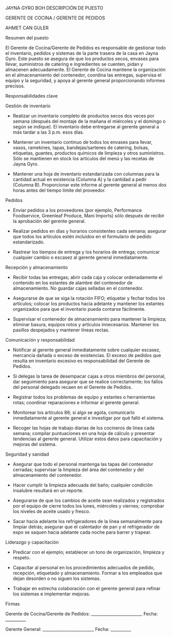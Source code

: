 JAYNA GYRO BOH DESCRIPCIÓN DE PUESTO

GERENTE DE COCINA / GERENTE DE PEDIDOS

AHMET CAN GULER

Resumen del puesto

El Gerente de Cocina/Gerente de Pedidos es responsable de gestionar todo
el inventario, pedidos y sistemas de la parte trasera de la casa en
Jayna Gyro. Este puesto se asegura de que los productos secos, envases
para llevar, suministros de catering e ingredientes se cuenten, pidan y
almacenen adecuadamente. El Gerente de Cocina mantiene la organización
en el almacenamiento del contenedor, coordina las entregas, supervisa el
equipo y la seguridad, y apoya al gerente general proporcionando
informes precisos.

Responsabilidades clave

Gestión de inventario

-   Realizar un inventario completo de productos secos dos veces por
    semana (después del montaje de la mañana el miércoles y el domingo o
    según se indique). El inventario debe entregarse al gerente general
    a más tardar a las 3 p.m. esos días.

-   Mantener un inventario continuo de todos los envases para llevar,
    vasos, ramekines, tapas, bandejas/sartenes de catering, bolsas,
    etiquetas, guantes, productos químicos de limpieza y otros
    suministros. Sólo se mantienen en stock los artículos del menú y las
    recetas de Jayna Gyro.

-   Mantener una hoja de inventario estandarizada con columnas para la
    cantidad actual en existencia (Columna A) y la cantidad a pedir
    (Columna B). Proporcionar este informe al gerente general al menos
    dos horas antes del tiempo límite del proveedor.

Pedidos

-   Enviar pedidos a los proveedores (por ejemplo, Performance
    Foodservice, Greenleaf Produce, Mani Imports) sólo después de
    recibir la aprobación del gerente general.

-   Realizar pedidos en días y horarios consistentes cada semana;
    asegurar que todos los artículos estén incluidos en el formulario de
    pedido estandarizado.

-   Rastrear los tiempos de entrega y los horarios de entrega; comunicar
    cualquier cambio o escasez al gerente general inmediatamente.

Recepción y almacenamiento

-   Recibir todas las entregas; abrir cada caja y colocar ordenadamente
    el contenido en los estantes de alambre del contenedor de
    almacenamiento. No guardar cajas selladas en el contenedor.

-   Asegurarse de que se siga la rotación FIFO; etiquetar y fechar todos
    los artículos; colocar los productos hacia adelante y mantener los
    estantes organizados para que el inventario pueda contarse
    fácilmente.

-   Supervisar el contenedor de almacenamiento para mantener la
    limpieza; eliminar basura, equipos rotos y artículos innecesarios.
    Mantener los pasillos despejados y mantener líneas rectas.

Comunicación y responsabilidad

-   Notificar al gerente general inmediatamente sobre cualquier escasez,
    mercancía dañada o exceso de existencias. El exceso de pedidos que
    resulta en inventario excesivo es responsabilidad del Gerente de
    Pedidos.

-   Si delegas la tarea de desempacar cajas a otros miembros del
    personal, dar seguimiento para asegurar que se realice
    correctamente; los fallos del personal delegado recaen en el Gerente
    de Pedidos.

-   Registrar todos los problemas de equipo y estantes o herramientas
    rotas; coordinar reparaciones e informar al gerente general.

-   Monitorear los artículos 86; si algo se agota, comunicarlo
    inmediatamente al gerente general e investigar por qué falló el
    sistema.

-   Recoger las hojas de trabajo diarias de los cocineros de línea cada
    semana; compilar puntuaciones en una hoja de cálculo y presentar
    tendencias al gerente general. Utilizar estos datos para
    capacitación y mejoras del sistema.

Seguridad y sanidad

-   Asegurar que todo el personal mantenga las tapas del contenedor
    cerradas; supervisar la limpieza del área del contenedor y del
    almacenamiento del contenedor.

-   Hacer cumplir la limpieza adecuada del baño; cualquier condición
    insalubre resultará en un reporte.

-   Asegurarse de que los cambios de aceite sean realizados y
    registrados por el equipo de cierre todos los lunes, miércoles y
    viernes; comprobar los niveles de aceite usado y fresco.

-   Sacar hacia adelante los refrigeradores de la línea semanalmente
    para limpiar detrás; asegurar que el calentador de pan y el
    refrigerador de expo se saquen hacia adelante cada noche para barrer
    y trapear.

Liderazgo y capacitación

-   Predicar con el ejemplo; establecer un tono de organización,
    limpieza y respeto.

-   Capacitar al personal en los procedimientos adecuados de pedido,
    recepción, etiquetado y almacenamiento. Formar a los empleados que
    dejan desorden o no siguen los sistemas.

-   Trabajar en estrecha colaboración con el gerente general para
    refinar los sistemas e implementar mejoras.

Firmas

Gerente de Cocina/Gerente de Pedidos:
\_\_\_\_\_\_\_\_\_\_\_\_\_\_\_\_\_\_\_\_\_\_\_\_\_ Fecha:
\_\_\_\_\_\_\_\_\_\_

Gerente General: \_\_\_\_\_\_\_\_\_\_\_\_\_\_\_\_\_\_\_\_\_\_\_\_\_
Fecha: \_\_\_\_\_\_\_\_\_\_
